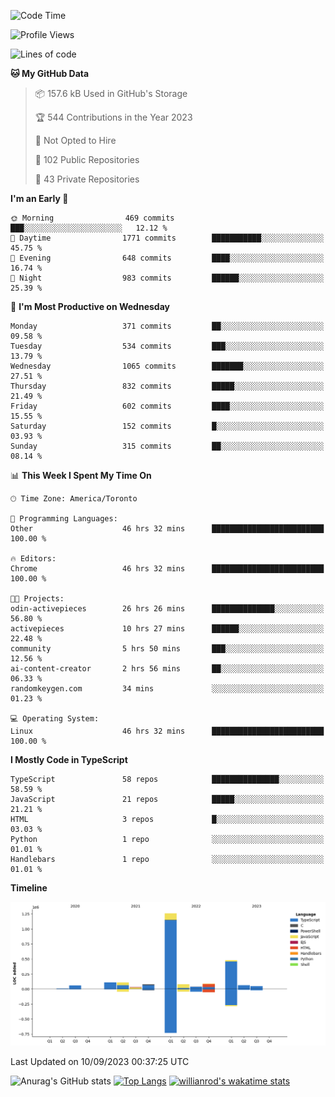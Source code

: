 <!--START_SECTION:waka-->
![Code Time](http://img.shields.io/badge/Code%20Time-574%20hrs%204%20mins-blue)

![Profile Views](http://img.shields.io/badge/Profile%20Views-0-blue)

![Lines of code](https://img.shields.io/badge/From%20Hello%20World%20I%27ve%20Written-2.4%20million%20lines%20of%20code-blue)

**🐱 My GitHub Data** 

> 📦 157.6 kB Used in GitHub's Storage 
 > 
> 🏆 544 Contributions in the Year 2023
 > 
> 🚫 Not Opted to Hire
 > 
> 📜 102 Public Repositories 
 > 
> 🔑 43 Private Repositories 
 > 
**I'm an Early 🐤** 

```text
🌞 Morning                469 commits         ███░░░░░░░░░░░░░░░░░░░░░░   12.12 % 
🌆 Daytime                1771 commits        ███████████░░░░░░░░░░░░░░   45.75 % 
🌃 Evening                648 commits         ████░░░░░░░░░░░░░░░░░░░░░   16.74 % 
🌙 Night                  983 commits         ██████░░░░░░░░░░░░░░░░░░░   25.39 % 
```
📅 **I'm Most Productive on Wednesday** 

```text
Monday                   371 commits         ██░░░░░░░░░░░░░░░░░░░░░░░   09.58 % 
Tuesday                  534 commits         ███░░░░░░░░░░░░░░░░░░░░░░   13.79 % 
Wednesday                1065 commits        ███████░░░░░░░░░░░░░░░░░░   27.51 % 
Thursday                 832 commits         █████░░░░░░░░░░░░░░░░░░░░   21.49 % 
Friday                   602 commits         ████░░░░░░░░░░░░░░░░░░░░░   15.55 % 
Saturday                 152 commits         █░░░░░░░░░░░░░░░░░░░░░░░░   03.93 % 
Sunday                   315 commits         ██░░░░░░░░░░░░░░░░░░░░░░░   08.14 % 
```


📊 **This Week I Spent My Time On** 

```text
🕑︎ Time Zone: America/Toronto

💬 Programming Languages: 
Other                    46 hrs 32 mins      █████████████████████████   100.00 % 

🔥 Editors: 
Chrome                   46 hrs 32 mins      █████████████████████████   100.00 % 

🐱‍💻 Projects: 
odin-activepieces        26 hrs 26 mins      ██████████████░░░░░░░░░░░   56.80 % 
activepieces             10 hrs 27 mins      ██████░░░░░░░░░░░░░░░░░░░   22.48 % 
community                5 hrs 50 mins       ███░░░░░░░░░░░░░░░░░░░░░░   12.56 % 
ai-content-creator       2 hrs 56 mins       ██░░░░░░░░░░░░░░░░░░░░░░░   06.33 % 
randomkeygen.com         34 mins             ░░░░░░░░░░░░░░░░░░░░░░░░░   01.23 % 

💻 Operating System: 
Linux                    46 hrs 32 mins      █████████████████████████   100.00 % 
```

**I Mostly Code in TypeScript** 

```text
TypeScript               58 repos            ███████████████░░░░░░░░░░   58.59 % 
JavaScript               21 repos            █████░░░░░░░░░░░░░░░░░░░░   21.21 % 
HTML                     3 repos             █░░░░░░░░░░░░░░░░░░░░░░░░   03.03 % 
Python                   1 repo              ░░░░░░░░░░░░░░░░░░░░░░░░░   01.01 % 
Handlebars               1 repo              ░░░░░░░░░░░░░░░░░░░░░░░░░   01.01 % 
```



**Timeline**

![Lines of Code chart](https://raw.githubusercontent.com/wise-introvert/wise-introvert/master/assets/bar_graph.png)


 Last Updated on 10/09/2023 00:37:25 UTC
<!--END_SECTION:waka-->

![Anurag's GitHub stats](https://github-readme-stats.vercel.app/api?username=wise-introvert&count_private=true&show_icons=true)
[![Top Langs](https://github-readme-stats.vercel.app/api/top-langs/?username=wise-introvert&langs_count=10)](https://github.com/anuraghazra/github-readme-stats)
[![willianrod's wakatime stats](https://github-readme-stats.vercel.app/api/wakatime?username=wiseintrovert)](https://github.com/anuraghazra/github-readme-stats)
